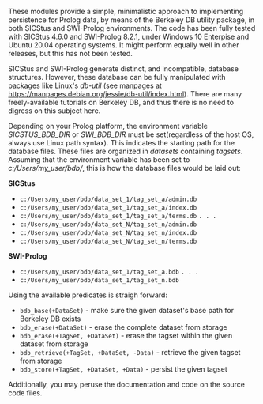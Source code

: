These modules provide a simple, minimalistic approach to implementing persistence for Prolog data, by means of the Berkeley DB utility package, in both SICStus
and SWI-Prolog environments. The code has been fully tested with SICStus 4.6.0 and SWI-Prolog 8.2.1, under Windows 10 Enterpise and Ubuntu 20.04 operating systems. It might perform equally well in other releases, but this has not been tested.

SICStus and SWI-Prolog generate distinct, and incompatible, database structures. However, these database can be fully manipulated with packages like Linux's *db-util* (see manpages at https://manpages.debian.org/jessie/db-util/index.html). There are many freely-available tutorials on Berkeley DB, and thus there is no need to digress on this subject here.

Depending on your Prolog platform, the environment variable *SICSTUS_BDB_DIR* or *SWI_BDB_DIR* must be set(regardless of the host OS, always use Linux path syntax). This indicates the starting path for the database files. These files are organized in *datasets* containing *tagsets*. Assuming that the environment variable has been set to *c:/Users/my_user/bdb/*, this is how the database files would be laid out:

**SICStus**
- `c:/Users/my_user/bdb/data_set_1/tag_set_a/admin.db`
- `c:/Users/my_user/bdb/data_set_1/tag_set_a/index.db`
- `c:/Users/my_user/bdb/data_set_1/tag_set_a/terms.db`
`. . .`
- `c:/Users/my_user/bdb/data_set_N/tag_set_n/admin.db`
- `c:/Users/my_user/bdb/data_set_N/tag_set_n/index.db`
- `c:/Users/my_user/bdb/data_set_N/tag_set_n/terms.db`

**SWI-Prolog**
- `c:/Users/my_user/bdb/data_set_1/tag_set_a.bdb`
`. . .`
- `c:/Users/my_user/bdb/data_set_1/tag_set_n.bdb`

Using the available predicates is straigh forward:

- `bdb_base(+DataSet)` - make sure the given dataset's base path for Berkeley DB exists
- `bdb_erase(+DataSet)` - erase the complete dataset from storage
- `bdb_erase(+TagSet, +DataSet)` - erase the tagset within the given dataset from storage
- `bdb_retrieve(+TagSet, +DataSet, -Data)` - retrieve the given tagset from storage
- `bdb_store(+TagSet, +DataSet, +Data)` - persist the given tagset

Additionally, you may peruse the documentation and code on the source code files. 